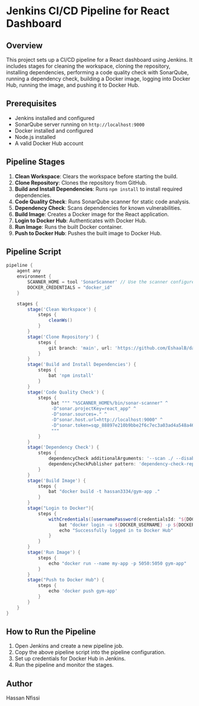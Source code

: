 # Jenkins CI/CD Pipeline for React Dashboard

## Overview
This project sets up a CI/CD pipeline for a React dashboard using Jenkins. It includes stages for cleaning the workspace, cloning the repository, installing dependencies, performing a code quality check with SonarQube, running a dependency check, building a Docker image, logging into Docker Hub, running the image, and pushing it to Docker Hub.

## Prerequisites
- Jenkins installed and configured
- SonarQube server running on `http://localhost:9000`
- Docker installed and configured
- Node.js installed
- A valid Docker Hub account

## Pipeline Stages
1. **Clean Workspace**: Clears the workspace before starting the build.
2. **Clone Repository**: Clones the repository from GitHub.
3. **Build and Install Dependencies**: Runs `npm install` to install required dependencies.
4. **Code Quality Check**: Runs SonarQube scanner for static code analysis.
5. **Dependency Check**: Scans dependencies for known vulnerabilities.
6. **Build Image**: Creates a Docker image for the React application.
7. **Login to Docker Hub**: Authenticates with Docker Hub.
8. **Run Image**: Runs the built Docker container.
9. **Push to Docker Hub**: Pushes the built image to Docker Hub.

## Pipeline Script
```groovy
pipeline {
    agent any
    environment {
        SCANNER_HOME = tool 'SonarScanner' // Use the scanner configured in Jenkins
        DOCKER_CREDENTIALS = "docker_id"
    }

    stages {
        stage('Clean Workspace') {
            steps {
                cleanWs()
            }
        }
        stage('Clone Repository') {
            steps {
                git branch: 'main', url: 'https://github.com/EshaalB/dashboard.git'
            }
        }
        stage('Build and Install Dependencies') {
            steps {
                bat 'npm install'
            }
        }
        stage('Code Quality Check') {
            steps {
                 bat """ "%SCANNER_HOME%/bin/sonar-scanner" ^
                 -D"sonar.projectKey=react_app" ^
                 -D"sonar.sources=." ^
                 -D"sonar.host.url=http://localhost:9000" ^
                 -D"sonar.token=sqp_88897e210b9bbe2f6c7ec3a03ad4a548a4684495"
                 """
            }
        }
        stage('Dependency Check') {
            steps {
                dependencyCheck additionalArguments: '--scan ./ --disableYarnAudit --disableNodeAudit --nvdApiKey=328bdb0e-22e9-4182-a0cf-964b9455424c', odcInstallation: 'Db_check'
                dependencyCheckPublisher pattern: 'dependency-check-report.xml'
            }
        }
        stage('Build Image') {
            steps {
                bat "docker build -t hassan3334/gym-app ."
            }
        }
        stage("Login to Docker"){
            steps {
                withCredentials([usernamePassword(credentialsId: "${DOCKER_CREDENTIALS}", usernameVariable: 'DOCKER_USERNAME', passwordVariable: 'DOCKER_PASSWORD')]) {
                    bat "docker login -u ${DOCKER_USERNAME} -p ${DOCKER_PASSWORD}"
                    echo "Successfully logged in to Docker Hub"
                }
            }
        }
        stage('Run Image') {
            steps {
                echo "docker run --name my-app -p 5050:5050 gym-app"
            }
        }
        stage("Push to Docker Hub") {
            steps {
                echo 'docker push gym-app'
            }
        }
    }
}
``` 

## How to Run the Pipeline
1. Open Jenkins and create a new pipeline job.
2. Copy the above pipeline script into the pipeline configuration.
3. Set up credentials for Docker Hub in Jenkins.
4. Run the pipeline and monitor the stages.

## Author
Hassan Nfissi


